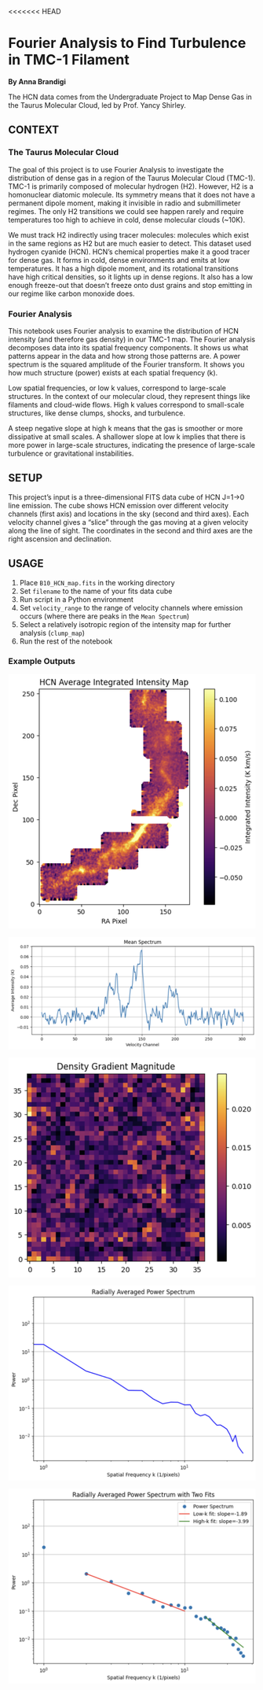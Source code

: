 <<<<<<< HEAD

# Fourier Analysis to Find Turbulence in TMC-1 Filament

**By Anna Brandigi**

The HCN data comes from the Undergraduate Project to Map Dense Gas in the Taurus Molecular Cloud, led by Prof. Yancy Shirley. 


## CONTEXT

### The Taurus Molecular Cloud

The goal of this project is to use Fourier Analysis to investigate the distribution of dense gas in a region of the Taurus Molecular Cloud (TMC-1). TMC-1 is primarily composed of molecular hydrogen (H2). However, H2 is a homonuclear diatomic molecule. Its symmetry means that it does not have a permanent dipole moment, making it invisible in radio and submillimeter regimes. The only H2 transitions we could see happen rarely and require temperatures too high to achieve in cold, dense molecular clouds (~10K). 

We must track H2 indirectly using tracer molecules: molecules which exist in the same regions as H2 but are much easier to detect. This dataset used hydrogen cyanide (HCN). HCN’s chemical properties make it a good tracer for dense gas. It forms in cold, dense environments and emits at low temperatures. It has a high dipole moment, and its rotational transitions have high critical densities, so it lights up in dense regions. It also has a low enough freeze-out that doesn’t freeze onto dust grains and stop emitting in our regime like carbon monoxide does. 

### Fourier Analysis

This notebook uses Fourier analysis to examine the distribution of HCN intensity (and therefore gas density) in our TMC-1 map. The Fourier analysis decomposes data into its spatial frequency components. It shows us what patterns appear in the data and how strong those patterns are. A power spectrum is the squared amplitude of the Fourier transform. It shows you how much structure (power) exists at each spatial frequency (k). 

Low spatial frequencies, or low k values, correspond to large-scale structures. In the context of our molecular cloud, they represent things like filaments and cloud-wide flows. High k values correspond to small-scale structures, like dense clumps, shocks, and turbulence. 

A steep negative slope at high k means that the gas is smoother or more dissipative at small scales. A shallower slope at low k implies that there is more power in large-scale structures, indicating the presence of large-scale turbulence or gravitational instabilities. 



## SETUP

This project’s input is a three-dimensional FITS data cube of HCN J=1->0 line emission. The cube shows HCN emission over different velocity channels (first axis) and locations in the sky (second and third axes). Each velocity channel gives a “slice” through the gas moving at a given velocity along the line of sight. The coordinates in the second and third axes are the right ascension and declination. 



## USAGE

1. Place `B10_HCN_map.fits` in the working directory
2. Set `filename` to the name of your fits data cube
3. Run script in a Python environment
4. Set `velocity_range` to the range of velocity channels where emission occurs (where there are peaks in the `Mean Spectrum`)
5. Select a relatively isotropic region of the intensity map for further analysis (`clump_map`)
6. Run the rest of the notebook

### Example Outputs

![Integrated Intensity Map](images/ex_intensity_map.png)

![Mean Spectrum](images/ex_mean_spectrum.png)

![Density Gradient Magnitude](images/ex_density_gradient.png)

![Power Spectrum](images/ex_power_spectrum.png)

![Power Spectrum with K-Value Fits](images/ex_power_spectrum_fits.png)